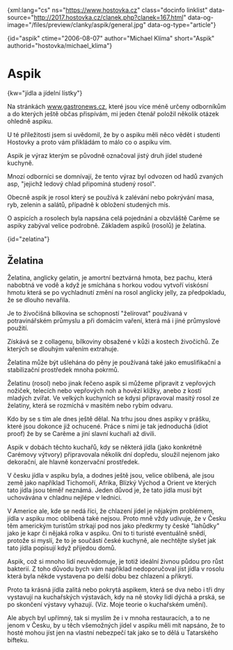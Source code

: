 
{xml:lang="cs" ns="https://www.hostovka.cz" class="docinfo linklist" data-source="http://2017.hostovka.cz/clanek.php?clanek=167.html" data-og-image="/files/preview/clanky/aspik/general.jpg" data-og-type="article"}

{id="aspik" ctime="2006-08-07" author="Michael Klíma" short="Aspik" authorid="hostovka/michael_klima"}

# Aspik

{kw="jídla a jídelní lístky"}

Na stránkách www.gastronews.cz, které jsou více méně určeny odborníkům a do kterých ještě občas přispívám, mi jeden čtenář položil několik otázek ohledně aspiku.

U té příležitosti jsem si uvědomil, že by o aspiku měli něco vědět i studenti Hostovky a proto vám přikládám to málo co o aspiku vím.

Aspik je výraz kterým se původně označoval jistý druh jídel studené kuchyně.

Mnozí odborníci se domnívají, že tento výraz byl odvozen od hadů zvaných asp, "jejichž ledový chlad připomíná studený rosol".

Obecně aspik je rosol který se používá k zalévání nebo pokrývání masa, ryb, zelenin a salátů, případně k obložení studených mís.

O aspicích a rosolech byla napsána celá pojednání a obzvláště Carême se aspiky zabýval velice podrobně. Základem aspiků (rosolů) je želatina.

{id="zelatina"}

## Želatina

Želatina, anglicky gelatin, je amortní beztvárná hmota, bez pachu, která nabobtná ve vodě a když je smíchána s horkou vodou vytvoří viskósní hmotu která se po vychladnutí změní na rosol anglicky jelly, za předpokladu, že se dlouho nevařila.

Je to živočišná bílkovina se schopností "želírovat" používaná v potravinářském průmyslu a při domácím vaření, která má i jiné průmyslové použití.

Získává se z collagenu, bílkoviny obsažené v kůži a kostech živočichů. Ze kterých se dlouhým vařením extrahuje.

Želatina může být ušlehána do pěny je používaná také jako emuslifikační a stabilizační prostředek mnoha pokrmů.

Želatinu (rosol) nebo jinak řečeno aspik si můžeme připravit z vepřových nožiček, telecích nebo vepřových noh a hovězí kližky, anebo z kostí mladých zvířat. Ve velkých kuchyních se kdysi připravoval masitý rosol ze želatiny, která se rozmíchá v masitém nebo rybím odvaru.

Kdo by se s tím ale dnes ještě dělal. Na trhu jsou dnes aspiky v prášku, které jsou dokonce již ochucené. Práce s nimi je tak jednoduchá (idiot proof) že by se Carême a jiní slavní kuchaři až divili.

Aspik v dobách těchto kuchařů, kdy se některá jídla (jako konkrétně Carémovy výtvory) připravovala několik dní dopředu, sloužil nejenom jako dekorační, ale hlavně konzervační prostředek.

V česku jídla v aspiku byla, a dodnes ještě jsou, velice oblíbená, ale jsou země jako například Tichomoří, Afrika, Blízký Východ a Orient ve kterých tato jídla jsou téměř neznámá. Jeden důvod je, že tato jídla musí být uchovávána v chladnu nejlépe v lednici.

V Americe ale, kde se nedá říci, že chlazení jídel je nějakým problémem, jídla v aspiku moc oblíbená také nejsou. Proto mně vždy udivuje, že v Česku těm americkým turistům strkají pod nos jako předkrmy ty české "lahůdky" jako je kapr či nějaká rolka v aspiku. Oni to ti turisté eventuálně snědí, protože si myslí, že to je součástí české kuchyně, ale nechtějte slyšet jak tato jídla popisují když přijedou domů.

Aspik, což si mnoho lidí neuvědomuje, je totiž ideální živnou půdou pro růst bakterií. Z toho důvodu bych vám například nedoporučoval jíst jídla v rosolu která byla někde vystavena po delší dobu bez chlazení a přikrytí.

Proto ta krásná jídla zalitá nebo pokrytá aspikem, která se dva nebo i tři dny vystavují na kuchařských výstavách, kdy na ně stovky lidí dýchá a prská, se po skončení výstavy vyhazují. (Viz. Moje teorie o kuchařském umění).

Ale abych byl upřímný, tak si myslím že i v mnoha restauracích, a to ne jenom v Česku, by u těch všemožných jídel v aspiku měli mít napsáno, že to hosté mohou jíst jen na vlastní nebezpečí tak jako se to dělá u Tatarského bifteku.

